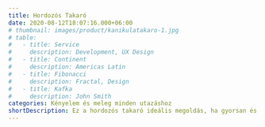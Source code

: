 ```yaml
---
title: Hordozós Takaró
date: 2020-08-12T18:07:16.000+06:00
# thumbnail: images/product/kanikulatakaro-1.jpg
# table:
#   - title: Service
#     description: Development, UX Design
#   - title: Continent
#     description: Americas Latin
#   - title: Fibonacci
#     description: Fractal, Design
#   - title: Kafka
#     description: John Smith
categories: Kényelem és meleg minden utazáshoz
shortDescription: Ez a hordozós takaró ideális megoldás, ha gyorsan és kényelmesen szeretnéd elvinni a babát a kocsiba. A takaró könnyedén beleilleszthető bármelyik babahordozóba, így nem szükséges vastag overálba öltöztetned a picit. A megfelelő méretének köszönhetően tökéletesen betakarja és melegen tartja, különösen ősztől tavaszig. Vastag közbélése garantálja a melegséget, míg a minky+wellsoft kombináció extra kényelmet biztosít a legnagyobb hidegben.
---
```

